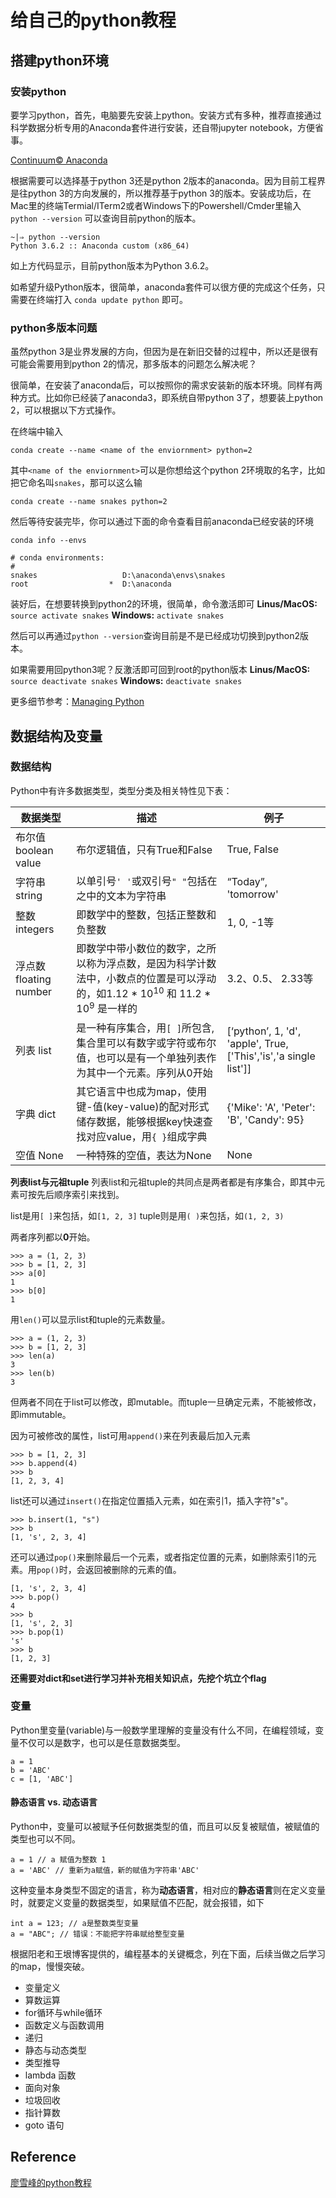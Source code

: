 
# 给自己的python教程

## 搭建python环境

### 安装python

要学习python，首先，电脑要先安装上python。安装方式有多种，推荐直接通过科学数据分析专用的Anaconda套件进行安装，还自带jupyter notebook，方便省事。

[Continuum&copy; Anaconda](https://www.continuum.io/downloads)

根据需要可以选择基于python 3还是python 2版本的anaconda。因为目前工程界是往python 3的方向发展的，所以推荐基于python 3的版本。安装成功后，在Mac里的终端Termial/ITerm2或者Windows下的Powershell/Cmder里输入 ```python --version``` 可以查询目前python的版本。

```
~|⇒ python --version
Python 3.6.2 :: Anaconda custom (x86_64)
```
如上方代码显示，目前python版本为Python 3.6.2。

如希望升级Python版本，很简单，anaconda套件可以很方便的完成这个任务，只需要在终端打入 ```conda update python``` 即可。

### python多版本问题

虽然python 3是业界发展的方向，但因为是在新旧交替的过程中，所以还是很有可能会需要用到python 2的情况，那多版本的问题怎么解决呢？

很简单，在安装了anaconda后，可以按照你的需求安装新的版本环境。同样有两种方式。比如你已经装了anaconda3，即系统自带python 3了，想要装上python 2，可以根据以下方式操作。

在终端中输入
```
conda create --name <name of the enviornment> python=2
```
其中```<name of the enviornment>```可以是你想给这个python 2环境取的名字，比如把它命名叫```snakes```，那可以这么输
```
conda create --name snakes python=2
```
然后等待安装完毕，你可以通过下面的命令查看目前anaconda已经安装的环境
```
conda info --envs
```
```
# conda environments:
#
snakes                   D:\anaconda\envs\snakes
root                  *  D:\anaconda
```
装好后，在想要转换到python2的环境，很简单，命令激活即可
**Linus/MacOS:** ```source activate snakes```
**Windows:** ```activate snakes```

然后可以再通过```python --version```查询目前是不是已经成功切换到python2版本。

如果需要用回python3呢？反激活即可回到root的python版本
**Linus/MacOS:** ```source deactivate snakes```
**Windows:** ```deactivate snakes```

更多细节参考：[Managing Python](https://conda.io/docs/py2or3.html)

## 数据结构及变量

### 数据结构
Python中有许多数据类型，类型分类及相关特性见下表：

数据类型 | 描述 | 例子
--------|--------|--------
布尔值 boolean value | 布尔逻辑值，只有True和False | True, False
字符串 string | 以单引号```' '```或双引号```" "```包括在之中的文本为字符串 | “Today”, 'tomorrow'
整数 integers | 即数学中的整数，包括正整数和负整数 | 1, 0, -1等
浮点数 floating number | 即数学中带小数位的数字，之所以称为浮点数，是因为科学计数法中，小数点的位置是可以浮动的，如1.12 \* 10<sup>10</sup> 和 11.2 \* 10<sup>9</sup> 是一样的 | 3.2、0.5、 2.33等
列表 list | 是一种有序集合，用```[ ]```所包含, 集合里可以有数字或字符或布尔值，也可以是有一个单独列表作为其中一个元素。序列从0开始 | [‘python’, 1, 'd', 'apple', True, ['This','is','a single list']]
字典 dict | 其它语言中也成为map，使用键-值(key-value)的配对形式储存数据，能够根据key快速查找对应value，用```{ }```组成字典 | {'Mike': 'A', 'Peter': 'B', 'Candy': 95}
空值 None | 一种特殊的空值，表达为None | None

**列表list与元祖tuple**
列表list和元祖tuple的共同点是两者都是有序集合，即其中元素可按先后顺序索引来找到。

list是用```[ ]```来包括，如```[1, 2, 3]```
tuple则是用```( )```来包括，如```(1, 2, 3)```

两者序列都以**0**开始。
```
>>> a = (1, 2, 3)
>>> b = [1, 2, 3]
>>> a[0]
1
>>> b[0]
1
```
用```len()```可以显示list和tuple的元素数量。
```
>>> a = (1, 2, 3)
>>> b = [1, 2, 3]
>>> len(a)
3
>>> len(b)
3
```

但两者不同在于list可以修改，即mutable。而tuple一旦确定元素，不能被修改，即immutable。

因为可被修改的属性，list可用```append()```来在列表最后加入元素

```
>>> b = [1, 2, 3]
>>> b.append(4)
>>> b
[1, 2, 3, 4]
```

list还可以通过```insert()```在指定位置插入元素，如在索引1，插入字符"s"。
```
>>> b.insert(1, "s")
>>> b
[1, 's', 2, 3, 4]
```
还可以通过```pop()```来删除最后一个元素，或者指定位置的元素，如删除索引1的元素。用```pop()```时，会返回被删除的元素的值。

```
[1, 's', 2, 3, 4]
>>> b.pop()
4
>>> b
[1, 's', 2, 3]
>>> b.pop(1)
's'
>>> b
[1, 2, 3]
```

**还需要对dict和set进行学习并补充相关知识点，先挖个坑立个flag**


### 变量
Python里变量(variable)与一般数学里理解的变量没有什么不同，在编程领域，变量不仅可以是数字，也可以是任意数据类型。

```
a = 1
b = 'ABC'
c = [1, 'ABC']
```

#### 静态语言 vs. 动态语言
Python中，变量可以被赋予任何数据类型的值，而且可以反复被赋值，被赋值的类型也可以不同。
```
a = 1 // a 赋值为整数 1
a = 'ABC' // 重新为a赋值，新的赋值为字符串'ABC'
```
这种变量本身类型不固定的语言，称为**动态语言**，相对应的**静态语言**则在定义变量时，就要定义变量的数据类型，如果赋值不匹配，就会报错，如下

```
int a = 123; // a是整数类型变量
a = "ABC"; // 错误：不能把字符串赋给整型变量
```

根据阳老和王垠博客提供的，编程基本的关键概念，列在下面，后续当做之后学习的map，慢慢突破。
- 变量定义
- 算数运算
- for循环与while循环
- 函数定义与函数调用
- 递归
- 静态与动态类型
- 类型推导
- lambda 函数
- 面向对象
- 垃圾回收
- 指针算数
- goto 语句

## Reference
[廖雪峰的python教程](https://www.liaoxuefeng.com/wiki/0014316089557264a6b348958f449949df42a6d3a2e542c000/00143167793538255adf33371774853a0ef943280573f4d000)
